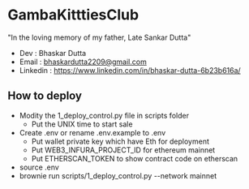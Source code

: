 # GambaKitttiesClub

"In the loving memory of my father, Late Sankar Dutta"

- Dev      : Bhaskar Dutta
- Email    : bhaskardutta2209@gmail.com
- Linkedin : https://www.linkedin.com/in/bhaskar-dutta-6b23b616a/

## How to deploy
- Modity the 1_deploy_control.py file in scripts folder
  -  Put the UNIX time to start sale
- Create .env or rename .env.example to .env
  -  Put wallet private key which have Eth for deployment
  -  Put WEB3_INFURA_PROJECT_ID for ethereum mainnet
  -  Put ETHERSCAN_TOKEN to show contract code on etherscan
- source .env
- brownie run scripts/1_deploy_control.py --network mainnet